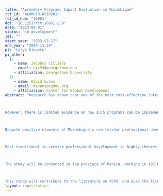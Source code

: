 ```yaml
---
title: "Aprender+ Program: Impact Evaluation in Mozambique"
rct_id: "AEARCTR-0010901"
rct_id_num: "10901"
doi: "10.1257/rct.10901-2.0"
date: "2023-02-01"
status: "in_development"
jel: ""
start_year: "2023-02-27"
end_year: "2024-11-29"
pi: "Lelys Dinarte"
pi_other:
  1:
    - name: Jacobus Cilliers
    - email: ejc93@georgetown.edu
    - affiliation: Georgetown University
  2:
    - name: David Evans
    - email: devans@cgdev.org
    - affiliation: Center for Global Development
abstract: "Research has shown that one of the most cost-effective interventions to improve student learning, is “structured pedagogy programs”, that provide teachers continuous professional development support (TCPD) – in the form of lesson plans, training, and ongoing support by expert coaches – and additional learning resources to be used in the classroom (Snilstveit et al., 2016). This model has been tested in many contexts in Africa (Cilliers et al., 2019).  
 
However, there is limited evidence on how such programs can be implemented by the government at scale in a low-capacity environment. Most of the successful studies evaluated were implemented by NGOs and at a small scale. In fact, studies have shown that existing government-run teacher professional development programs fail to have a positive impact on teaching practices and student learning (Loyalka et al., 2019; Schaffner et al., 2021). And other studies have shown that successful programs implemented by NGOs at a small scale, often fail to successfully scale when implemented by the government (Tessa et al., 2018). More research is required to find models of teacher professional development that are scalable and can be successfully implemented by the government. 

Despite positive elements of Mozambique’s new teacher professional development model, some aspects can be strengthened by: (i) providing resources to simplify lesson planning; (ii) recognizing that lesson study methodology (reviewing lessons plans among peer teachers) may not be effective for teachers who have not mastered the curriculum content or possess weak pedagogical skills; (iii) providing more structure and intensive support to teachers with low content and pedagogical skills; (iv) recognizing that the schedules and tasks teachers are responsible for have not been modified, despite having added additional responsibilities, which has resulted in increased time constraints that prevent them from effectively implementing the new model.

Most traditional in-service professional development is highly theoretical, with little practical application. Aprender+ will promote the use of active learning strategies and deliberate practice to help teachers improve their teaching. The literature on adult learning is clear on the need to replace lectured-based teaching with active learning strategies and hands-on application. The rationale is twofold. First, active learning strategies promote engagement and increase learning (Freeman et al., 2014). Second, practicing teaching skills that teachers need to use in their classrooms makes it more likely that teachers will modify their teaching habits (Lemov et al., 2012). Aprender+ will promote the use of these insights not just in the coaching protocol but also in other aspects of in-service teacher development (e.g., where teachers are brought together for a period of time, and presented with new materials or methods).

The study will be conducted in the province of Manica, working in 197 Pedagogical Influence Zones (ZIPs) that have 2-4 schools within the ZIP (356 schools in the 197 ZIPs). 99 ZIPs will be assigned to treatment, and 98 will be assigned to control. The treatment will take place in all the schools in the 99 treatment ZIPs. Data collection will take place in two randomly selected schools in each of the 172 sampled ZIPs (344 schools). This intervention is targeted at grade-1 students and their teachers.

This study will contribute to the literature on TCPD, and also the literature on improving state capacity. First, it will provide critical evidence on whether and how government can successfully implement teacher professional development programs in a low-capacity environment. As mentioned before, there is strong evidence for a successful model of TCPD. Second, it will also provide insight into how to improve state capacity to improve public service delivery in developing countries. "
layout: registration
---
```


